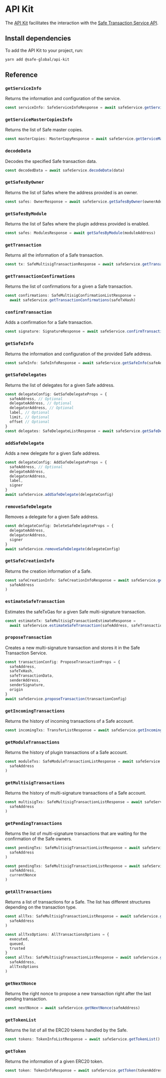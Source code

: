 # API Kit

The [API Kit](https://github.com/safe-global/safe-core-sdk/tree/main/packages/api-kit) facilitates the interaction with the [Safe Transaction Service API](https://github.com/safe-global/safe-transaction-service).

## Install dependencies

To add the API Kit to your project, run:

```bash
yarn add @safe-global/api-kit
```

## Reference

### `getServiceInfo`

Returns the information and configuration of the service.

```typescript
const serviceInfo: SafeServiceInfoResponse = await safeService.getServiceInfo()
```

### `getServiceMasterCopiesInfo`

Returns the list of Safe master copies.

```typescript
const masterCopies: MasterCopyResponse = await safeService.getServiceMasterCopiesInfo()
```

### `decodeData`

Decodes the specified Safe transaction data.

```typescript
const decodedData = await safeService.decodeData(data)
```

### `getSafesByOwner`

Returns the list of Safes where the address provided is an owner.

```typescript
const safes: OwnerResponse = await safeService.getSafesByOwner(ownerAddress)
```

### `getSafesByModule`

Returns the list of Safes where the plugin address provided is enabled.

```typescript
const safes: ModulesResponse = await getSafesByModule(moduleAddress)
```

### `getTransaction`

Returns all the information of a Safe transaction.

```typescript
const tx: SafeMultisigTransactionResponse = await safeService.getTransaction(safeTxHash)
```

### `getTransactionConfirmations`

Returns the list of confirmations for a given a Safe transaction.

```typescript
const confirmations: SafeMultisigConfirmationListResponse =
  await safeService.getTransactionConfirmations(safeTxHash)
```

### `confirmTransaction`

Adds a confirmation for a Safe transaction.

```typescript
const signature: SignatureResponse = await safeService.confirmTransaction(safeTxHash, signature)
```

### `getSafeInfo`

Returns the information and configuration of the provided Safe address.

```typescript
const safeInfo: SafeInfoResponse = await safeService.getSafeInfo(safeAddress)
```

### `getSafeDelegates`

Returns the list of delegates for a given Safe address.

```typescript
const delegateConfig: GetSafeDelegateProps = {
  safeAddress, // Optional
  delegateAddress, // Optional
  delegatorAddress, // Optional
  label, // Optional
  limit, // Optional
  offset // Optional
}
const delegates: SafeDelegateListResponse = await safeService.getSafeDelegates(delegateConfig)
```

### `addSafeDelegate`

Adds a new delegate for a given Safe address.

```typescript
const delegateConfig: AddSafeDelegateProps = {
  safeAddress, // Optional
  delegateAddress,
  delegatorAddress,
  label,
  signer
}
await safeService.addSafeDelegate(delegateConfig)
```

### `removeSafeDelegate`

Removes a delegate for a given Safe address.

```typescript
const delegateConfig: DeleteSafeDelegateProps = {
  delegateAddress,
  delegatorAddress,
  signer
}
await safeService.removeSafeDelegate(delegateConfig)
```

### `getSafeCreationInfo`

Returns the creation information of a Safe.

```typescript
const safeCreationInfo: SafeCreationInfoResponse = await safeService.getSafeCreationInfo(
  safeAddress
)
```

### `estimateSafeTransaction`

Estimates the safeTxGas for a given Safe multi-signature transaction.

```typescript
const estimateTx: SafeMultisigTransactionEstimateResponse =
  await safeService.estimateSafeTransaction(safeAddress, safeTransaction)
```

### `proposeTransaction`

Creates a new multi-signature transaction and stores it in the Safe Transaction Service.

```typescript
const transactionConfig: ProposeTransactionProps = {
  safeAddress,
  safeTxHash,
  safeTransactionData,
  senderAddress,
  senderSignature,
  origin
}
await safeService.proposeTransaction(transactionConfig)
```

### `getIncomingTransactions`

Returns the history of incoming transactions of a Safe account.

```typescript
const incomingTxs: TransferListResponse = await safeService.getIncomingTransactions(safeAddress)
```

### `getModuleTransactions`

Returns the history of plugin transactions of a Safe account.

```typescript
const moduleTxs: SafeModuleTransactionListResponse = await safeService.getModuleTransactions(
  safeAddress
)
```

### `getMultisigTransactions`

Returns the history of multi-signature transactions of a Safe account.

```typescript
const multisigTxs: SafeMultisigTransactionListResponse = await safeService.getMultisigTransactions(
  safeAddress
)
```

### `getPendingTransactions`

Returns the list of multi-signature transactions that are waiting for the confirmation of the Safe owners.

```typescript
const pendingTxs: SafeMultisigTransactionListResponse = await safeService.getPendingTransactions(
  safeAddress
)
```

```typescript
const pendingTxs: SafeMultisigTransactionListResponse = await safeService.getPendingTransactions(
  safeAddress,
  currentNonce
)
```

### `getAllTransactions`

Returns a list of transactions for a Safe. The list has different structures depending on the transaction type.

```typescript
const allTxs: SafeMultisigTransactionListResponse = await safeService.getAllTransactions(
  safeAddress
)
```

```typescript
const allTxsOptions: AllTransactionsOptions = {
  executed,
  queued,
  trusted
}
const allTxs: SafeMultisigTransactionListResponse = await safeService.getAllTransactions(
  safeAddress,
  allTxsOptions
)
```

### `getNextNonce`

Returns the right nonce to propose a new transaction right after the last pending transaction.

```typescript
const nextNonce = await safeService.getNextNonce(safeAddress)
```

### `getTokenList`

Returns the list of all the ERC20 tokens handled by the Safe.

```typescript
const tokens: TokenInfoListResponse = await safeService.getTokenList()
```

### `getToken`

Returns the information of a given ERC20 token.

```typescript
const token: TokenInfoResponse = await safeService.getToken(tokenAddress)
```
